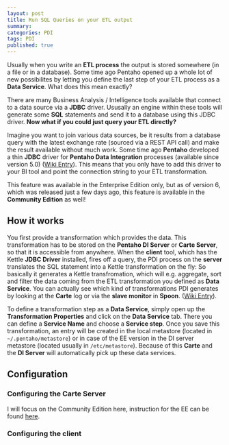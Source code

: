 ```yaml
---
layout: post
title: Run SQL Queries on your ETL output
summary: 
categories: PDI
tags: PDI
published: true
---
```


Usually when you write an **ETL process** the output is stored somewhere (in a file or in a database). Some time ago Pentaho opened up a whole lot of new possibilites by letting you define the last step of your ETL process as a **Data Service**. What does this mean exactly?

There are many Business Analysis / Intelligence tools available that connect to a data source via a **JDBC** driver. Ususally an engine within these tools will generate some **SQL** statements and send it to a database using this JDBC driver. **Now what if you could just query your ETL directly?** 

Imagine you want to join various data sources, be it results from a database query with the latest exchange rate (sourced via a REST API call) and make the result available without much work. Some time ago **Pentaho** developed a thin **JDBC** driver for **Pentaho Data Integration** processes (available since version 5.0) ([Wiki Entry](http://wiki.pentaho.com/display/EAI/The+Thin+Kettle+JDBC+driver)). This means that you only have to add this driver to your BI tool and point the connection string to your ETL transformation. 

This feature was available in the Enterprise Edition only, but as of version 6, which was released just a few days ago, this feature is available in the **Community Edition** as well!

## How it works

You first provide a transformation which provides the data. This transformation has to be stored on the **Pentaho DI Server** or **Carte Server**, so that it is accessible from anywhere. When the **client** tool, which has the Kettle **JDBC Driver** installed, fires off a query, the PDI process on the **server** translates the SQL statement into a Kettle transformation on the fly: So basically it generates a Kettle transfromation, which will e.g. aggregate, sort and filter the data coming from the ETL transformation you defined as **Data Service**. You can actually see which kind of transformations PDI generates by looking at the **Carte** log or via the **slave monitor** in **Spoon**. ([Wiki Entry](http://wiki.pentaho.com/display/EAI/Architecture+of+the+Thin+Kettle+JDBC+Driver)).

To define a transformation step as a **Data Service**, simply open up the **Transformation Properties** and click on the **Data Service** tab. There you can define a **Service Name** and choose  a **Service step**. Once you save this transformation, an entry will be created in the local metastore (located in `~/.pentaho/metastore`) or in case of the EE version in the DI server metastore (located usually in `/etc/metastore`). Because of this **Carte** and the **DI Server** will automatically pick up these data services.

## Configuration

### Configuring the Carte Server

I will focus on the Community Edition here, instruction for the EE can be found [here](http://wiki.pentaho.com/display/EAI/Configuration+of+the+Thin+Kettle+JDBC+driver).

### Configuring the client
